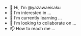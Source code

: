 - 👋 Hi, I’m @yazawaeisaku
- 👀 I’m interested in ...
- 🌱 I’m currently learning ...
- 💞️ I’m looking to collaborate on ...
- 📫 How to reach me ...

<!---
yazawaeisaku/yazawaeisaku is a ✨ special ✨ repository because its `README.md` (this file) appears on your GitHub profile.
You can click the Preview link to take a look at your changes.
--->
